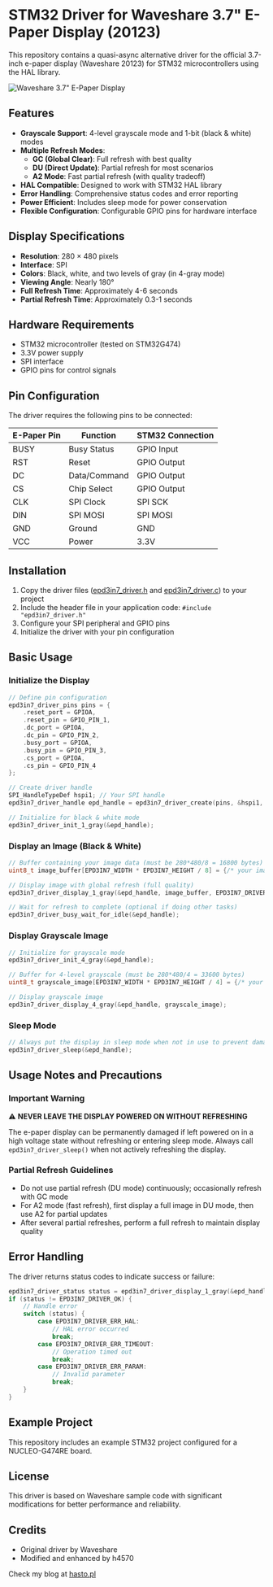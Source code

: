 # STM32 Driver for Waveshare 3.7" E-Paper Display (20123)

This repository contains a quasi-async alternative driver for the official 3.7-inch e-paper display (Waveshare 20123) for STM32 microcontrollers using the HAL library.

![Waveshare 3.7" E-Paper Display](https://www.waveshare.com/w/thumbs/1/1d/3.7inch-e-Paper-E-Ink-Display-Module-1.jpg)

## Features

- **Grayscale Support**: 4-level grayscale mode and 1-bit (black & white) modes
- **Multiple Refresh Modes**:
  - **GC (Global Clear)**: Full refresh with best quality
  - **DU (Direct Update)**: Partial refresh for most scenarios
  - **A2 Mode**: Fast partial refresh (with quality tradeoff)
- **HAL Compatible**: Designed to work with STM32 HAL library
- **Error Handling**: Comprehensive status codes and error reporting
- **Power Efficient**: Includes sleep mode for power conservation
- **Flexible Configuration**: Configurable GPIO pins for hardware interface

## Display Specifications

- **Resolution**: 280 × 480 pixels
- **Interface**: SPI
- **Colors**: Black, white, and two levels of gray (in 4-gray mode)
- **Viewing Angle**: Nearly 180°
- **Full Refresh Time**: Approximately 4-6 seconds
- **Partial Refresh Time**: Approximately 0.3-1 seconds

## Hardware Requirements

- STM32 microcontroller (tested on STM32G474)
- 3.3V power supply
- SPI interface
- GPIO pins for control signals

## Pin Configuration

The driver requires the following pins to be connected:

| E-Paper Pin | Function  | STM32 Connection |
|-------------|-----------|------------------|
| BUSY        | Busy Status | GPIO Input      |
| RST         | Reset       | GPIO Output     |
| DC          | Data/Command| GPIO Output     |
| CS          | Chip Select | GPIO Output     |
| CLK         | SPI Clock   | SPI SCK        |
| DIN         | SPI MOSI    | SPI MOSI       |
| GND         | Ground      | GND            |
| VCC         | Power       | 3.3V           |

## Installation

1. Copy the driver files ([epd3in7_driver.h](https://github.com/h4570/3in7-epaper-driver-for-stm32-waveshare-20123/blob/main/Core/Inc/epd3in7_driver.h) and [epd3in7_driver.c](https://github.com/h4570/3in7-epaper-driver-for-stm32-waveshare-20123/blob/main/Core/Src/epd3in7_driver.c)) to your project
2. Include the header file in your application code: `#include "epd3in7_driver.h"`
3. Configure your SPI peripheral and GPIO pins
4. Initialize the driver with your pin configuration

## Basic Usage

### Initialize the Display

```c
// Define pin configuration
epd3in7_driver_pins pins = {
    .reset_port = GPIOA,
    .reset_pin = GPIO_PIN_1,
    .dc_port = GPIOA,
    .dc_pin = GPIO_PIN_2,
    .busy_port = GPIOA,
    .busy_pin = GPIO_PIN_3,
    .cs_port = GPIOA,
    .cs_pin = GPIO_PIN_4
};

// Create driver handle
SPI_HandleTypeDef hspi1; // Your SPI handle
epd3in7_driver_handle epd_handle = epd3in7_driver_create(pins, &hspi1, false);

// Initialize for black & white mode
epd3in7_driver_init_1_gray(&epd_handle);
```

### Display an Image (Black & White)

```c
// Buffer containing your image data (must be 280*480/8 = 16800 bytes)
uint8_t image_buffer[EPD3IN7_WIDTH * EPD3IN7_HEIGHT / 8] = {/* your image data */};

// Display image with global refresh (full quality)
epd3in7_driver_display_1_gray(&epd_handle, image_buffer, EPD3IN7_DRIVER_MODE_GC);

// Wait for refresh to complete (optional if doing other tasks)
epd3in7_driver_busy_wait_for_idle(&epd_handle);
```

### Display Grayscale Image

```c
// Initialize for grayscale mode
epd3in7_driver_init_4_gray(&epd_handle);

// Buffer for 4-level grayscale (must be 280*480/4 = 33600 bytes)
uint8_t grayscale_image[EPD3IN7_WIDTH * EPD3IN7_HEIGHT / 4] = {/* your grayscale data */};

// Display grayscale image
epd3in7_driver_display_4_gray(&epd_handle, grayscale_image);
```

### Sleep Mode

```c
// Always put the display in sleep mode when not in use to prevent damage
epd3in7_driver_sleep(&epd_handle);
```

## Usage Notes and Precautions

### Important Warning

⚠️ **NEVER LEAVE THE DISPLAY POWERED ON WITHOUT REFRESHING**

The e-paper display can be permanently damaged if left powered on in a high voltage state without refreshing or entering sleep mode. Always call `epd3in7_driver_sleep()` when not actively refreshing the display.

### Partial Refresh Guidelines

- Do not use partial refresh (DU mode) continuously; occasionally refresh with GC mode
- For A2 mode (fast refresh), first display a full image in DU mode, then use A2 for partial updates
- After several partial refreshes, perform a full refresh to maintain display quality

## Error Handling

The driver returns status codes to indicate success or failure:

```c
epd3in7_driver_status status = epd3in7_driver_display_1_gray(&epd_handle, image_buffer, EPD3IN7_DRIVER_MODE_GC);
if (status != EPD3IN7_DRIVER_OK) {
    // Handle error
    switch (status) {
        case EPD3IN7_DRIVER_ERR_HAL:
            // HAL error occurred
            break;
        case EPD3IN7_DRIVER_ERR_TIMEOUT:
            // Operation timed out
            break;
        case EPD3IN7_DRIVER_ERR_PARAM:
            // Invalid parameter
            break;
    }
}
```

## Example Project

This repository includes an example STM32 project configured for a NUCLEO-G474RE board.

## License

This driver is based on Waveshare sample code with significant modifications for better performance and reliability.

## Credits

- Original driver by Waveshare
- Modified and enhanced by h4570

Check my blog at <a href="https://hasto.pl">hasto.pl</a>  
